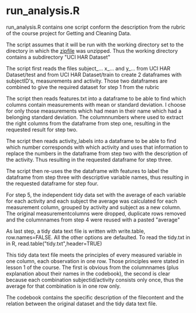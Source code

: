 # run_analysis.R 
run_analysis.R contains one script conform the description from the rubric of the course project for Getting and Cleaning Data.

The script assumes that it will be run with the working directory set to the directory in which the [zipfile](https://d396qusza40orc.cloudfront.net/getdata%2Fprojectfiles%2FUCI%20HAR%20Dataset.zip) was unzipped. Thus the working directory contains a subdirectory "UCI HAR Dataset"

The script first reads the files subject_... x_... and  y_... from UCI HAR Dataset/test and from UCI HAR Dataset/train to create 2 dataframes with subjectID's, measurements and activity. Those two dataframes are combined to give the required dataset for step 1 from the rubric

The script then reads features.txt into a dataframe to be able to find which columns contain measurements with mean or standard deviation. I choose for only those measurements which had mean in their name which had a belonging standard deviation. The columnnumbers where used to extract the right columns from the dataframe from step one, resulting in the requested result for step two.

The script then reads activity_labels into a dataframe to be able to find which number corresponds with which activity and uses that information to replace the numbers in the dataframe from step two with the description of the activity. Thus resulting in the requested dataframe for step three.

The script then re-uses the the dataframe with features to label the dataframe from step three with descriptive variable names, thus resulting in the requested dataframe for step four.

For step 5, the independent tidy data set with the average of each variable for each activity and each subject the average was calculated for each measurement column, grouped by activity and subject as a new column. The original measurementcolumns were dropped, duplicate rows removed and the columnnames from step 4 were reused with a pasted "average"

As last step, a tidy data text file is written with write.table, row.names=FALSE. All the other options are defaulted. To read the tidy.txt in in R, read.table("tidy.txt",header=TRUE)

This tidy data text file meets the principles of every measured variable in one column, each observation in one row. Those principles were stated in lesson 1 of the course. The first is obvious from the columnnames (plus explanation about their names in the codebook), the second is clear because each combination subjectid/activity consists only once, thus the average for that combination is in one row only.

The codebook contains the specific description of the filecontent and the relation between the original dataset and the tidy data text file.


